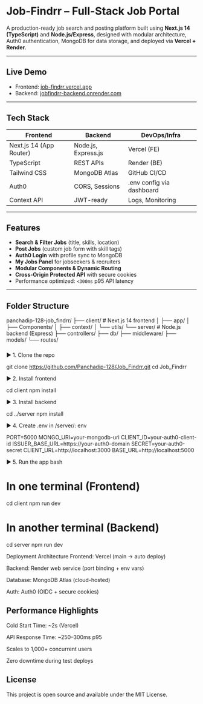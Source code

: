 #  Job-Findrr – Full-Stack Job Portal

A production-ready job search and posting platform built using **Next.js 14 (TypeScript)** and **Node.js/Express**, designed with modular architecture, Auth0 authentication, MongoDB for data storage, and deployed via **Vercel + Render**.

---

##  Live Demo

- Frontend: [job-findrr.vercel.app](https://job-finder-deployed.vercel.app/)  
- Backend: [jobfindrr-backend.onrender.com](https://jobfindrr-backend.onrender.com)

---

## Tech Stack

| Frontend           | Backend         | DevOps/Infra     |
|--------------------|------------------|------------------|
| Next.js 14 (App Router) | Node.js, Express.js | Vercel (FE)      |
| TypeScript         | REST APIs        | Render (BE)      |
| Tailwind CSS       | MongoDB Atlas    | GitHub CI/CD     |
| Auth0              | CORS, Sessions   | .env config via dashboard |
| Context API        | JWT-ready        | Logs, Monitoring |

---

##  Features

-  **Search & Filter Jobs** (title, skills, location)
-  **Post Jobs** (custom job form with skill tags)
-  **Auth0 Login** with profile sync to MongoDB
-  **My Jobs Panel** for jobseekers & recruiters
-  **Modular Components & Dynamic Routing**
-  **Cross-Origin Protected API** with secure cookies
-  Performance optimized: `<300ms` p95 API latency

---

##  Folder Structure

panchadip-128-job_findrr/
├── client/ # Next.js 14 frontend
│ ├── app/
│ ├── Components/
│ ├── context/
│ └── utils/
└── server/ # Node.js backend (Express)
├── controllers/
├── db/
├── middleware/
├── models/
└── routes/

### 
▶ 1. Clone the repo


git clone https://github.com/Panchadip-128/Job_Findrr.git
cd Job_Findrr 

 ▶ 2. Install frontend

cd client
npm install

▶ 3. Install backend

cd ../server
npm install

▶ 4. Create .env in /server/:
env

PORT=5000
MONGO_URI=your-mongodb-uri
CLIENT_ID=your-auth0-client-id
ISSUER_BASE_URL=https://your-auth0-domain
SECRET=your-auth0-secret
CLIENT_URL=http://localhost:3000
BASE_URL=http://localhost:5000

▶ 5. Run the app
bash

# In one terminal (Frontend)
cd client
npm run dev

# In another terminal (Backend)
cd server
npm run dev

Deployment Architecture
Frontend: Vercel (main → auto deploy)

Backend: Render web service (port binding + env vars)

Database: MongoDB Atlas (cloud-hosted)

Auth: Auth0 (OIDC + secure cookies)

## Performance Highlights
 Cold Start Time: ~2s (Vercel)

 API Response Time: ~250–300ms p95

 Scales to 1,000+ concurrent users

Zero downtime during test deploys



## License
This project is open source and available under the MIT License.



